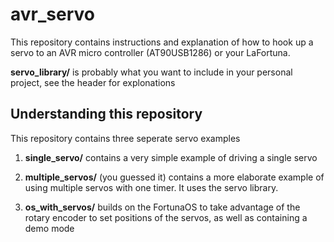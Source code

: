 # avr_servo
This repository contains instructions and explanation of how to hook up a servo to an AVR micro controller (AT90USB1286) or your LaFortuna.

**servo_library/** is probably what you want to include in your personal project, see the header for explonations


## Understanding this repository

This repository contains three seperate servo examples

1. **single_servo/** contains a very simple example of driving a single servo

2. **multiple_servos/** (you guessed it) contains a more elaborate example of using multiple servos with one timer. It uses the servo library.

3. **os_with_servos/** builds on the FortunaOS to take advantage of the rotary encoder to set positions of the servos, as well as containing a demo mode
